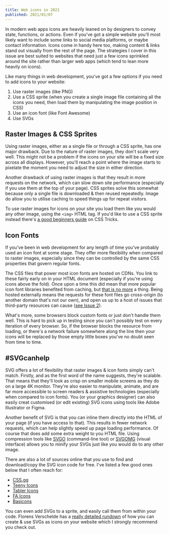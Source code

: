 ```yaml
---
title: Web icons in 2021
published: 2021/01/07
---
```


In modern web apps icons are heavily leaned on by designers to convey state, functions, or actions. Even if you've got a simple website you'll most likely want to include some links to social media platforms, or maybe contact information. Icons come in handy here too, making content & links stand out visually from the rest of the page. The strategies I cover in this issue are best suited to websites that need just a few icons sprinkled around the site rather than larger web apps (which tend to lean more heavily on icons).

Like many things in web development, you've got a few options if you need to add icons to your website:

1. Use raster images (like PNG)
2. Use a CSS sprite (when you create a single image file containing all the icons you need, then load them by manipulating the image position in CSS)
3. Use an icon font (like Font Awesome)
4. Use SVGs

## **Raster Images & CSS Sprites**

Using raster images, either as a single file or through a CSS sprite, has one major drawback. Due to the nature of raster images, they don't scale very well. This might not be a problem if the icons on your site will be a fixed size across all displays. However, you'll reach a point where the image starts to pixelate the moment you need to adjust the size in either direction.

Another drawback of using raster images is that they result in more requests on the network, which can slow down site performance (especially if you use them at the top of your page). CSS sprites solve this somewhat because only a single file is downloaded & then reused repeatedly. Image do allow you to utilise caching to speed things up for repeat visitors.

To use raster images for icons on your site you load them like you would any other image, using the `<img>` HTML tag. If you'd like to use a CSS sprite instead there's [a good beginners guide](https://css-tricks.com/css-sprites/) on CSS Tricks.

## **Icon Fonts**

If you've been in web development for any length of time you've probably used an icon font at some stage. They offer more flexibility when compared to raster images, especially since they can be controlled by the same CSS properties that govern regular fonts.

The CSS files that power most icon fonts are hosted on CDNs. You link to these fairly early on in your HTML document (especially if you're using icons above the fold). Once upon a time this did mean that more popular icon font libraries benefited from caching, but [that is no more](https://www.stefanjudis.com/notes/say-goodbye-to-resource-caching-across-sites-and-domains/) a thing. Being hosted externally means the requests for these font files go cross-origin (to another domain that's not our own), and open us up to a host of issues that third-party resources can cause ([see Issue 2](https://www.fershad.com/optimised/issue/2/third-party-resources-a-cautionary-tale/)).

What's more, some browsers block custom fonts or just don't handle them well. This is hard to pick up in testing since you can't possibly test on every iteration of every browser. So, if the browser blocks the resource from loading, or there's a network failure somewhere along the line then your icons will be replaced by those empty little boxes you've no doubt seen from time to time.

## **#SVGcanhelp**

SVG offers a lot of flexibility that raster images & icon fonts simply can't match. Firstly, and as the first word of the name suggests, they're scalable. That means that they'll look as crisp on smaller mobile screens as they do on a large 4K monitor. They're also easier to manipulate, animate, and are far more accessible to screen readers & assistive technologies (especially when compared to icon fonts). You (or your graphics designer) can also easily creat customised (or edit existing) SVG icons using tools like Adobe Illustrator or Figma.

Another benefit of SVG is that you can inline them directly into the HTML of your page (if you have access to that). This results in fewer network requests, which can help slightly speed up page loading performance. Of course that does add some extra weight to you HTML file. Using compression tools like [SVGO](https://github.com/svg/svgo) (command-line tool) or [SVGOMG](https://jakearchibald.github.io/svgomg/) (visual interface) allows you to minify your SVGs just like you would do to any other image.

There are also a lot of sources online that you use to find and download/copy the SVG icon code for free. I've listed a few good ones below that I often reach for:

- [CSS.gg](https://css.gg/app)​
- [Teeny Icons](https://teenyicons.com/)​
- [Tabler Icons](https://tablericons.com/)​
- [FA Icons](https://faicons.dev/)​
- [Basicons](https://basicons.xyz/)​

You can even add SVGs to a sprite, and easily call them from within your code. Florens Verschelde has a [really detailed rundown](https://fvsch.com/svg-icons) of how you can create & use SVGs as icons on your website which I strongly recommend you check out.
